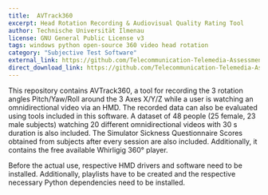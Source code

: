 ```yaml
---
title:  AVTrack360
excerpt: Head Rotation Recording & Audiovisual Quality Rating Tool
author: Technische Universität Ilmenau
license: GNU General Public License v3
tags: windows python open-source 360 video head rotation
category: "Subjective Test Software"
external_link: https://github.com/Telecommunication-Telemedia-Assessment/AVTrack360/
direct_download_link: https://github.com/Telecommunication-Telemedia-Assessment/AVTrack360/archive/master.zip
---
```


This repository contains AVTrack360, a tool for recording the 3 rotation angles Pitch/Yaw/Roll around the 3 Axes X/Y/Z while a user is watching an omnidirectional video via an HMD. The recorded data can also be evaluated using tools included in this software. A dataset of 48 people (25 female, 23 male subjects) watching 20 different omnidirectional videos with 30 s duration is also included. The Simulator Sickness Questionnaire Scores obtained from subjects after every session are also included. Additionally, it contains the free available Whirligig 360° player.

Before the actual use, respective HMD drivers and software need to be installed. Additionally, playlists have to be created and the respective necessary Python dependencies need to be installed.
